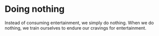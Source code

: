 # Doing nothing  
Instead of consuming entertainment, we simply do nothing. When we do nothing, we train ourselves to endure our cravings for entertainment.  
